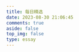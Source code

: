 ```yaml
---
title: 每日精选
date: 2023-08-30 21:06:45
comments: true
aside: false
top_img: false
type: essay
---
```


